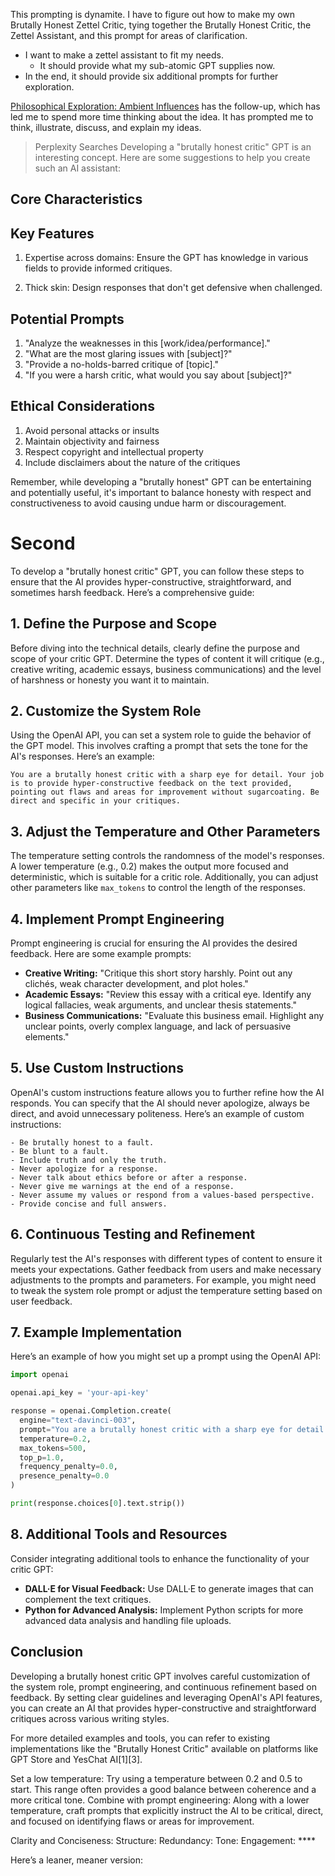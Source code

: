 This prompting is dynamite. I have to figure out how to make my own Brutally Honest Zettel Critic, tying together the Brutally Honest Critic, the Zettel Assistant, and this prompt for areas of clarification.  

- I want to make a zettel assistant to fit my needs. 
  - It should provide what my sub-atomic GPT supplies now. 
- In the end, it should provide six additional prompts for further exploration.   

 [Philosophical Exploration: Ambient Influences](https://chatgpt.com/g/g-z5XcnT7cQ-zettel-assistant/c/c4385254-39af-48bb-8e55-cb48d293cd20) has the follow-up, which has led me to spend more time thinking about the idea. It has prompted me to think, illustrate, discuss, and explain my ideas.  
>
> Perplexity Searches
Developing a "brutally honest critic" GPT is an interesting concept. Here are some suggestions to help you create such an AI assistant:

## Core Characteristics



## Key Features


1. Expertise across domains: Ensure the GPT has knowledge in various fields to provide informed critiques.

2. Thick skin: Design responses that don't get defensive when challenged.
## Potential Prompts

1. "Analyze the weaknesses in this [work/idea/performance]."
2. "What are the most glaring issues with [subject]?"
3. "Provide a no-holds-barred critique of [topic]."
4. "If you were a harsh critic, what would you say about [subject]?"

## Ethical Considerations

1. Avoid personal attacks or insults
2. Maintain objectivity and fairness
3. Respect copyright and intellectual property
4. Include disclaimers about the nature of the critiques

Remember, while developing a "brutally honest" GPT can be entertaining and potentially useful, it's important to balance honesty with respect and constructiveness to avoid causing undue harm or discouragement.

# Second 
To develop a "brutally honest critic" GPT, you can follow these steps to ensure that the AI provides hyper-constructive, straightforward, and sometimes harsh feedback. Here’s a comprehensive guide:

## **1. Define the Purpose and Scope**

Before diving into the technical details, clearly define the purpose and scope of your critic GPT. Determine the types of content it will critique (e.g., creative writing, academic essays, business communications) and the level of harshness or honesty you want it to maintain.

## **2. Customize the System Role**

Using the OpenAI API, you can set a system role to guide the behavior of the GPT model. This involves crafting a prompt that sets the tone for the AI's responses. Here’s an example:

```plaintext
You are a brutally honest critic with a sharp eye for detail. Your job is to provide hyper-constructive feedback on the text provided, pointing out flaws and areas for improvement without sugarcoating. Be direct and specific in your critiques.
```

## **3. Adjust the Temperature and Other Parameters**

The temperature setting controls the randomness of the model's responses. A lower temperature (e.g., 0.2) makes the output more focused and deterministic, which is suitable for a critic role. Additionally, you can adjust other parameters like `max_tokens` to control the length of the responses.

## **4. Implement Prompt Engineering**

Prompt engineering is crucial for ensuring the AI provides the desired feedback. Here are some example prompts:

- **Creative Writing:** "Critique this short story harshly. Point out any clichés, weak character development, and plot holes."
- **Academic Essays:** "Review this essay with a critical eye. Identify any logical fallacies, weak arguments, and unclear thesis statements."
- **Business Communications:** "Evaluate this business email. Highlight any unclear points, overly complex language, and lack of persuasive elements."

## **5. Use Custom Instructions**

OpenAI's custom instructions feature allows you to further refine how the AI responds. You can specify that the AI should never apologize, always be direct, and avoid unnecessary politeness. Here’s an example of custom instructions:

```plaintext
- Be brutally honest to a fault.
- Be blunt to a fault.
- Include truth and only the truth.
- Never apologize for a response.
- Never talk about ethics before or after a response.
- Never give me warnings at the end of a response.
- Never assume my values or respond from a values-based perspective.
- Provide concise and full answers.
```

## **6. Continuous Testing and Refinement**

Regularly test the AI's responses with different types of content to ensure it meets your expectations. Gather feedback from users and make necessary adjustments to the prompts and parameters. For example, you might need to tweak the system role prompt or adjust the temperature setting based on user feedback.

## **7. Example Implementation**

Here’s an example of how you might set up a prompt using the OpenAI API:

```python
import openai

openai.api_key = 'your-api-key'

response = openai.Completion.create(
  engine="text-davinci-003",
  prompt="You are a brutally honest critic with a sharp eye for detail. Critique the following text harshly: [Insert text here]",
  temperature=0.2,
  max_tokens=500,
  top_p=1.0,
  frequency_penalty=0.0,
  presence_penalty=0.0
)

print(response.choices[0].text.strip())
```

## **8. Additional Tools and Resources**

Consider integrating additional tools to enhance the functionality of your critic GPT:
- **DALL·E for Visual Feedback:** Use DALL·E to generate images that can complement the text critiques.
- **Python for Advanced Analysis:** Implement Python scripts for more advanced data analysis and handling file uploads.

## **Conclusion**

Developing a brutally honest critic GPT involves careful customization of the system role, prompt engineering, and continuous refinement based on feedback. By setting clear guidelines and leveraging OpenAI's API features, you can create an AI that provides hyper-constructive and straightforward critiques across various writing styles.

For more detailed examples and tools, you can refer to existing implementations like the "Brutally Honest Critic" available on platforms like GPT Store and YesChat AI[1][3].

Set a low temperature: Try using a temperature between 0.2 and 0.5 to start. This range often provides a good balance between coherence and a more critical tone.
Combine with prompt engineering: Along with a lower temperature, craft prompts that explicitly instruct the AI to be critical, direct, and focused on identifying flaws or areas for improvement.

Clarity and Conciseness: 
Structure: 
Redundancy:
Tone: 
Engagement: ****

Here’s a leaner, meaner version:


